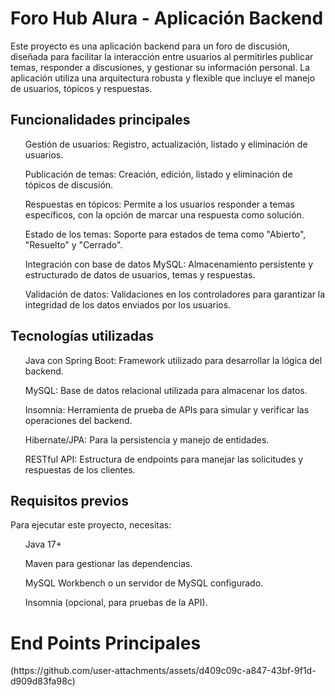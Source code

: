 <h1>Foro Hub Alura - Aplicación Backend</h1>
Este proyecto es una aplicación backend para un foro de discusión, diseñada para facilitar la interacción entre usuarios al permitirles publicar temas, responder a discusiones, y gestionar su información personal. La aplicación utiliza una arquitectura robusta y flexible que incluye el manejo de usuarios, tópicos y respuestas.

<h2> Funcionalidades principales</h2>
<ul> Gestión de usuarios: Registro, actualización, listado y eliminación de usuarios. </ul>
<ul>Publicación de temas: Creación, edición, listado y eliminación de tópicos de discusión. </ul>
<ul> Respuestas en tópicos: Permite a los usuarios responder a temas específicos, con la opción de marcar una respuesta como solución. </ul>
<ul>Estado de los temas: Soporte para estados de tema como "Abierto", "Resuelto" y "Cerrado".</ul>
<ul>Integración con base de datos MySQL: Almacenamiento persistente y estructurado de datos de usuarios, temas y respuestas.</ul>
<ul>Validación de datos: Validaciones en los controladores para garantizar la integridad de los datos enviados por los usuarios.</ul>


<h2> Tecnologías utilizadas </h2>

<ul>Java con Spring Boot: Framework utilizado para desarrollar la lógica del backend. </ul>
<ul>MySQL: Base de datos relacional utilizada para almacenar los datos. </ul>
<ul> Insomnia: Herramienta de prueba de APIs para simular y verificar las operaciones del backend.</ul>
<ul>Hibernate/JPA: Para la persistencia y manejo de entidades. </ul>
<ul> RESTful API: Estructura de endpoints para manejar las solicitudes y respuestas de los clientes. </ul>

<h2> Requisitos previos </h2>

Para ejecutar este proyecto, necesitas:

<ul> Java 17+</ul>
<ul>Maven para gestionar las dependencias. </ul>
<ul>MySQL Workbench o un servidor de MySQL configurado. </ul>
<ul>Insomnia (opcional, para pruebas de la API). </ul>

<h1>End Points Principales</h1>
(https://github.com/user-attachments/assets/d409c09c-a847-43bf-9f1d-d909d83fa98c)




